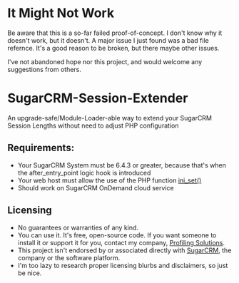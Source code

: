 It Might Not Work
===============
Be aware that this is a so-far failed proof-of-concept. I don't know why it doesn't work, but it doesn't. A major issue I just found was a bad file refernce. It's a good reason to be broken, but there maybe other issues.

I've not abandoned hope nor this project, and would welcome any suggestions from others. 

SugarCRM-Session-Extender
=========================

An upgrade-safe/Module-Loader-able way to extend your SugarCRM Session Lengths without need to adjust PHP configuration

Requirements:
-------------
+ Your SugarCRM System must be 6.4.3 or greater, because that's when the after_entry_point logic hook is introduced
+ Your web host must allow the use of the PHP function [ini_set()](http://us.php.net/ini_set)
+ Should work on SugarCRM OnDemand cloud service

Licensing
---------
+ No guarantees or warranties of any kind. 
+ You can use it. It's free, open-source code. If you want someone to install it or support it for you, contact my company, [Profiling Solutions](http://http://www.profilingsolutions.com/about-psi/contact-us). 
+ This project isn't endorsed by or associated directly with [SugarCRM](http://www.sugarcrm.com), the company or the software platform.
+ I'm too lazy to research proper licensing blurbs and disclaimers, so just be nice. 
